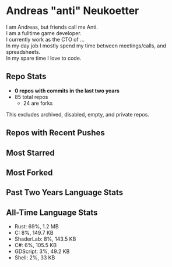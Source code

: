 
# Andreas "anti" Neukoetter

I am Andreas, but friends call me Anti.  
I am a fulltime game developer.  
I currently work as the CTO of ...  
In my day job I mostly spend my time between meetings/calls, and spreadsheets.  
In my spare time I love to code.  

## Repo Stats
- **0 repos with commits in the last two years**
- 85 total repos
  - 24 are forks

This excludes archived, disabled, empty, and private repos.

## Repos with Recent Pushes


## Most Starred


## Most Forked


## Past Two Years Language Stats


## All-Time Language Stats
- Rust: 69%, 1.2 MB
- C: 8%, 149.7 KB
- ShaderLab: 8%, 143.5 KB
- C#: 6%, 105.5 KB
- GDScript: 3%, 49.2 KB
- Shell: 2%, 33 KB

